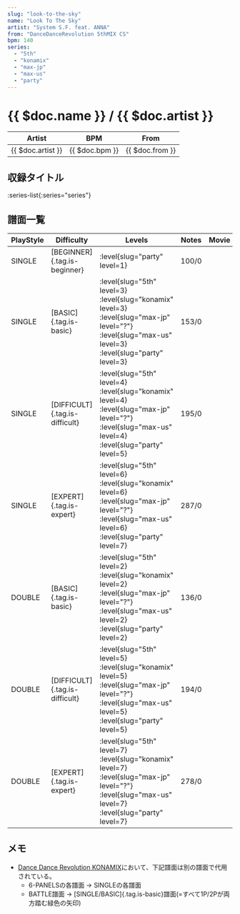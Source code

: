 ```yaml
---
slug: "look-to-the-sky"
name: "Look To The Sky"
artist: "System S.F. feat. ANNA"
from: "DanceDanceRevolution 5thMIX CS"
bpm: 140
series:
  - "5th"
  - "konamix"
  - "max-jp"
  - "max-us"
  - "party"
---
```


# {{ $doc.name }} / {{ $doc.artist }}

|Artist|BPM|From|
|------|---|----|
|{{ $doc.artist }}|{{ $doc.bpm }}|{{ $doc.from }}|

## 収録タイトル

:series-list{:series="series"}

## 譜面一覧

|PlayStyle|Difficulty|Levels|Notes|Movie|
|---------|----------|------|-----|-----|
|SINGLE|[BEGINNER]{.tag.is-beginner}|<div class="field is-grouped is-grouped-multiline"> :level{slug="party" level=1}</div>|100/0||
|SINGLE|[BASIC]{.tag.is-basic}|<div class="field is-grouped is-grouped-multiline"> :level{slug="5th" level=3} :level{slug="konamix" level=3} :level{slug="max-jp" level="?"} :level{slug="max-us" level=3} :level{slug="party" level=3}</div>|153/0||
|SINGLE|[DIFFICULT]{.tag.is-difficult}|<div class="field is-grouped is-grouped-multiline"> :level{slug="5th" level=4} :level{slug="konamix" level=4} :level{slug="max-jp" level="?"} :level{slug="max-us" level=4} :level{slug="party" level=5}</div>|195/0||
|SINGLE|[EXPERT]{.tag.is-expert}|<div class="field is-grouped is-grouped-multiline"> :level{slug="5th" level=6} :level{slug="konamix" level=6} :level{slug="max-jp" level="?"} :level{slug="max-us" level=6} :level{slug="party" level=7}</div>|287/0||
|DOUBLE|[BASIC]{.tag.is-basic}|<div class="field is-grouped is-grouped-multiline"> :level{slug="5th" level=2} :level{slug="konamix" level=2} :level{slug="max-jp" level="?"} :level{slug="max-us" level=2} :level{slug="party" level=2}</div>|136/0||
|DOUBLE|[DIFFICULT]{.tag.is-difficult}|<div class="field is-grouped is-grouped-multiline"> :level{slug="5th" level=5} :level{slug="konamix" level=5} :level{slug="max-jp" level="?"} :level{slug="max-us" level=5} :level{slug="party" level=5}</div>|194/0||
|DOUBLE|[EXPERT]{.tag.is-expert}|<div class="field is-grouped is-grouped-multiline"> :level{slug="5th" level=7} :level{slug="konamix" level=7} :level{slug="max-jp" level="?"} :level{slug="max-us" level=7} :level{slug="party" level=7}</div>|278/0||

## メモ

- [Dance Dance Revolution KONAMIX](/series/konamix)において、下記譜面は別の譜面で代用されている。
  - 6-PANELSの各譜面 → SINGLEの各譜面
  - BATTLE譜面 → [SINGLE/BASIC]{.tag.is-basic}譜面(=すべて1P/2Pが両方踏む緑色の矢印)
